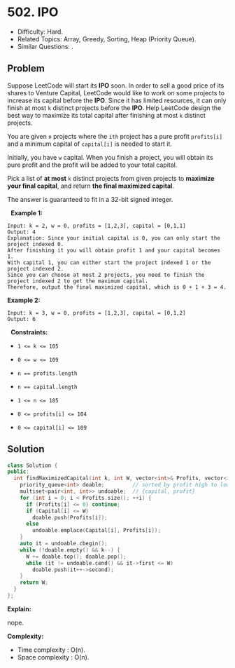 # 502. IPO

- Difficulty: Hard.
- Related Topics: Array, Greedy, Sorting, Heap (Priority Queue).
- Similar Questions: .

## Problem

Suppose LeetCode will start its **IPO** soon. In order to sell a good price of its shares to Venture Capital, LeetCode would like to work on some projects to increase its capital before the **IPO**. Since it has limited resources, it can only finish at most ```k``` distinct projects before the **IPO**. Help LeetCode design the best way to maximize its total capital after finishing at most ```k``` distinct projects.

You are given ```n``` projects where the ```ith``` project has a pure profit ```profits[i]``` and a minimum capital of ```capital[i]``` is needed to start it.

Initially, you have ```w``` capital. When you finish a project, you will obtain its pure profit and the profit will be added to your total capital.

Pick a list of **at most** ```k``` distinct projects from given projects to **maximize your final capital**, and return **the final maximized capital**.

The answer is guaranteed to fit in a 32-bit signed integer.

 
**Example 1:**

```
Input: k = 2, w = 0, profits = [1,2,3], capital = [0,1,1]
Output: 4
Explanation: Since your initial capital is 0, you can only start the project indexed 0.
After finishing it you will obtain profit 1 and your capital becomes 1.
With capital 1, you can either start the project indexed 1 or the project indexed 2.
Since you can choose at most 2 projects, you need to finish the project indexed 2 to get the maximum capital.
Therefore, output the final maximized capital, which is 0 + 1 + 3 = 4.
```

**Example 2:**

```
Input: k = 3, w = 0, profits = [1,2,3], capital = [0,1,2]
Output: 6
```

 
**Constraints:**


	
- ```1 <= k <= 105```
	
- ```0 <= w <= 109```
	
- ```n == profits.length```
	
- ```n == capital.length```
	
- ```1 <= n <= 105```
	
- ```0 <= profits[i] <= 104```
	
- ```0 <= capital[i] <= 109```



## Solution

```C++
class Solution {
public:
  int findMaximizedCapital(int k, int W, vector<int>& Profits, vector<int>& Capital) {    
    priority_queue<int> doable;         // sorted by profit high to low.
    multiset<pair<int, int>> undoable;  // {capital, profit}
    for (int i = 0; i < Profits.size(); ++i) {
      if (Profits[i] <= 0) continue;
      if (Capital[i] <= W) 
        doable.push(Profits[i]);
      else
        undoable.emplace(Capital[i], Profits[i]);
    }
    auto it = undoable.cbegin();
    while (!doable.empty() && k--) {
      W += doable.top(); doable.pop();      
      while (it != undoable.cend() && it->first <= W)
        doable.push(it++->second);      
    }
    return W;
  }
};
```

**Explain:**

nope.

**Complexity:**

* Time complexity : O(n).
* Space complexity : O(n).
